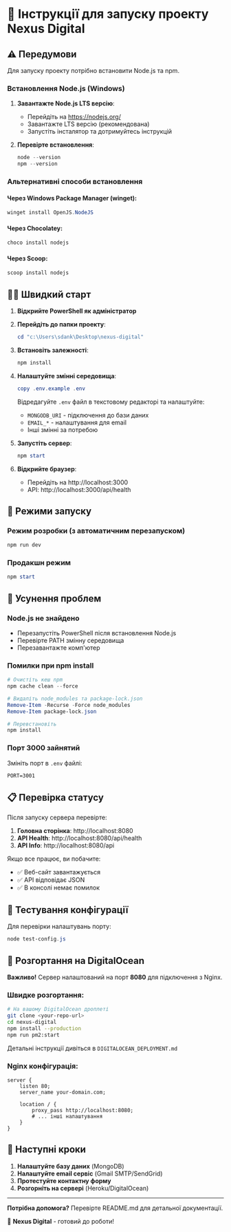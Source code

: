 # 🚀 Інструкції для запуску проекту Nexus Digital

## ⚠️ Передумови

Для запуску проекту потрібно встановити Node.js та npm.

### Встановлення Node.js (Windows)

1. **Завантажте Node.js LTS версію**:
   - Перейдіть на https://nodejs.org/
   - Завантажте LTS версію (рекомендована)
   - Запустіть інсталятор та дотримуйтесь інструкцій

2. **Перевірте встановлення**:
   ```powershell
   node --version
   npm --version
   ```

### Альтернативні способи встановлення

#### Через Windows Package Manager (winget):
```powershell
winget install OpenJS.NodeJS
```

#### Через Chocolatey:
```powershell
choco install nodejs
```

#### Через Scoop:
```powershell
scoop install nodejs
```

## 🏃‍♂️ Швидкий старт

1. **Відкрийте PowerShell як адміністратор**

2. **Перейдіть до папки проекту**:
   ```powershell
   cd "c:\Users\sdank\Desktop\nexus-digital"
   ```

3. **Встановіть залежності**:
   ```powershell
   npm install
   ```

4. **Налаштуйте змінні середовища**:
   ```powershell
   copy .env.example .env
   ```
   
   Відредагуйте `.env` файл в текстовому редакторі та налаштуйте:
   - `MONGODB_URI` - підключення до бази даних
   - `EMAIL_*` - налаштування для email
   - Інші змінні за потребою

5. **Запустіть сервер**:
   ```powershell
   npm start
   ```

6. **Відкрийте браузер**:
   - Перейдіть на http://localhost:3000
   - API: http://localhost:3000/api/health

## 🔧 Режими запуску

### Режим розробки (з автоматичним перезапуском)
```powershell
npm run dev
```

### Продакшн режим
```powershell
npm start
```

## 🐛 Усунення проблем

### Node.js не знайдено
- Перезапустіть PowerShell після встановлення Node.js
- Перевірте PATH змінну середовища
- Перезавантажте комп'ютер

### Помилки при npm install
```powershell
# Очистіть кеш npm
npm cache clean --force

# Видаліть node_modules та package-lock.json
Remove-Item -Recurse -Force node_modules
Remove-Item package-lock.json

# Перевстановіть
npm install
```

### Порт 3000 зайнятий
Змініть порт в `.env` файлі:
```env
PORT=3001
```

## 📋 Перевірка статусу

Після запуску сервера перевірте:

1. **Головна сторінка**: http://localhost:8080
2. **API Health**: http://localhost:8080/api/health
3. **API Info**: http://localhost:8080/api

Якщо все працює, ви побачите:
- ✅ Веб-сайт завантажується
- ✅ API відповідає JSON
- ✅ В консолі немає помилок

## 🔧 Тестування конфігурації

Для перевірки налаштувань порту:
```powershell
node test-config.js
```

## 🌊 Розгортання на DigitalOcean

**Важливо!** Сервер налаштований на порт **8080** для підключення з Nginx.

### Швидке розгортання:
```bash
# На вашому DigitalOcean дроплеті
git clone <your-repo-url>
cd nexus-digital
npm install --production
npm run pm2:start
```

Детальні інструкції дивіться в `DIGITALOCEAN_DEPLOYMENT.md`

### Nginx конфігурація:
```nginx
server {
    listen 80;
    server_name your-domain.com;
    
    location / {
        proxy_pass http://localhost:8080;
        # ... інші налаштування
    }
}
```

## 🎯 Наступні кроки

1. **Налаштуйте базу даних** (MongoDB)
2. **Налаштуйте email сервіс** (Gmail SMTP/SendGrid)
3. **Протестуйте контактну форму**
4. **Розгорніть на сервері** (Heroku/DigitalOcean)

---

**Потрібна допомога?** Перевірте README.md для детальної документації.

🚀 **Nexus Digital** - готовий до роботи!